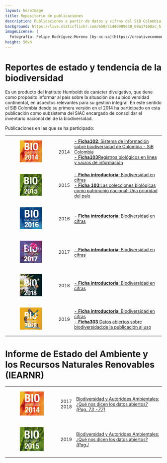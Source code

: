 ```yaml
---
layout: heroImage
title: Repositorio de publicaciones
description: Publicaciones a partir de datos y cifras del SiB Colombia
background: https://live.staticflickr.com/650/31440909030_09a17168ac_h.jpg
imageLicense: |
  Fotografía: Felipe Rodríguez-Moreno [by-nc-sa](https://creativecommons.org/licenses/by-nc-sa/3.0/) vía [flikr](https://www.flickr.com/photos/feliperodriguez90/) 
height: 50vh
---
```



# Reportes de estado y tendencia de la biodiversidad

Es un producto del Instituto Humboldt de carácter divulgativo, que tiene como propósito informar al país sobre la situación de su biodiversidad continental, en aspectos relevantes para su gestión integral. En este sentido el SiB Colombia desde su primera versión en el 2014 ha participado en esta publicación como subsistema del SIAC encargado de consolidar el inventario nacional del  de la biodiversidad.

Publicaciones en las que se ha participado:

|           |            |              |
|-----------|------------| -------------|
|<figure class="image is-128x128"><img class="is-rounded" src="/comunidad/usodedatos/images/portadaRET-2014.jpg"></figure> |2014| <a href="http://reporte.humboldt.org.co/biodiversidad/2014/cap1/102/#seccion1" target="_blank">- **Ficha102**: Sistema de información sobre biodiversidad de Colombia - SiB Colombia</a> <br> <a href="http://reporte.humboldt.org.co/biodiversidad/2014/cap1/103/#seccion1" target="_blank">- **Ficha103**Registros biológicos en línea y vacíos de información</a>|
|<figure class="image is-128x128"><img class="is-rounded" src="/comunidad/usodedatos/images/portadaRET-2015.jpg"></figure> |2015| <a href="http://reporte.humboldt.org.co/biodiversidad/2015/" target="_blank">- **Ficha introductoria**: Biodiversidad en cifras</a> <br> <a href="http://reporte.humboldt.org.co/biodiversidad/2015/cap1/101/#seccion1" target="_blank">- **Ficha 103**:Las colecciones biológicas como patrimonio nacional: Una prioridad del país</a> |
|<figure class="image is-128x128"><img class="is-rounded" src="/comunidad/usodedatos/images/portadaRET-2016.jpg"></figure> |2016| <a href="http://reporte.humboldt.org.co/biodiversidad/2016/" target="_blank">- **Ficha introductoria**: Biodiversidad en cifras</a> |
|<figure class="image is-128x128"><img class="is-rounded" src="/comunidad/usodedatos/images/portadaRET-2017.jpg"></figure> |2017| <a href="http://reporte.humboldt.org.co/biodiversidad/2017/" target="_blank">- **Ficha introductoria**: Biodiversidad en cifras</a> |
|<figure class="image is-128x128"><img class="is-rounded" src="/comunidad/usodedatos/images/portadaRET-2018.jpg"></figure> |2018| <a href="http://reporte.humboldt.org.co/biodiversidad/2018/" target="_blank">- **Ficha introductoria**: Biodiversidad en cifras</a> |
|<figure class="image is-128x128"><img class="is-rounded" src="/comunidad/usodedatos/images/portadaRET-2019.jpg"></figure> |2019| <a href="http://reporte.humboldt.org.co/biodiversidad/2019/" target="_blank">- **Ficha introductoria**: Biodiversidad en cifras</a> <br> <a href="http://reporte.humboldt.org.co/biodiversidad/2019/cap3/303/" target="_blank">- **Ficha303** Datos abiertos sobre biodiversidad:de la publicación al uso</a>|
 


# Informe de Estado del Ambiente y los Recursos Naturales Renovables (IEARNR) 

|           |            |              |
|-----------|------------| -------------|
|<figure class="image is-128x128"><img class="is-rounded" src="/comunidad/usodedatos/images/portadaRET-2014.jpg"></figure> |2017 <br> 2018| <a href="http://reporte.humboldt.org.co/biodiversidad/2014/" target="_blank">Biodiversidad y Autoriddes Ambientales: ¿Qué nos dicen los datos abiertos? _(Pag. 73 -77)_</a> |
<figure class="image is-128x128"><img class="is-rounded" src="/comunidad/usodedatos/images/portadaRET-2015.jpg"></figure> |2019| <a href="" target="_blank">Biodiversidad y Autoriddes Ambientales: ¿Qué nos dicen los datos abiertos? _(Pag.)_</a> |
